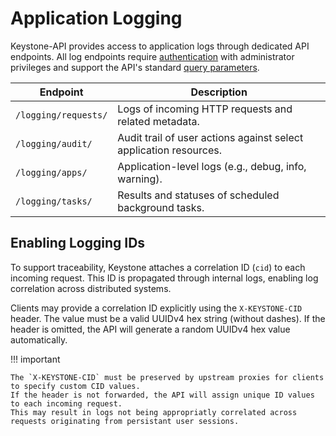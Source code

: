 # Application Logging

Keystone-API provides access to application logs through dedicated API endpoints.
All log endpoints require [authentication](./authentication.md) with administrator privileges and support the
API's standard [query parameters](./filtering.md).

| Endpoint              | 	Description                                                      |
|-----------------------|-------------------------------------------------------------------|
| `/logging/requests/`	 | Logs of incoming HTTP requests and related metadata.              |
| `/logging/audit/`     | Audit trail of user actions against select application resources. |
| `/logging/apps/`	     | Application-level logs (e.g., debug, info, warning).              |
| `/logging/tasks/`     | Results and statuses of scheduled background tasks.               |

## Enabling Logging IDs

To support traceability, Keystone attaches a correlation ID (`cid`) to each incoming request.
This ID is propagated through internal logs, enabling log correlation across distributed systems.

Clients may provide a correlation ID explicitly using the `X-KEYSTONE-CID` header.
The value must be a valid UUIDv4 hex string (without dashes).
If the header is omitted, the API will generate a random UUIDv4 hex value automatically.

!!! important

    The `X-KEYSTONE-CID` must be preserved by upstream proxies for clients to specify custom CID values.
    If the header is not forwarded, the API will assign unique ID values to each incoming request.
    This may result in logs not being appropriatly correlated across requests originating from persistant user sessions.
